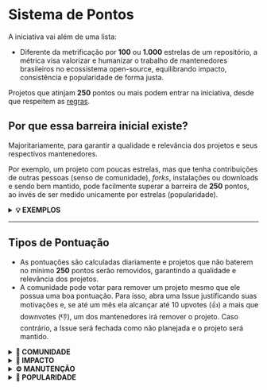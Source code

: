 # Sistema de Pontos

A iniciativa vai além de uma lista:

- Diferente da metrificação por **100** ou **1.000** estrelas de um repositório, a métrica visa valorizar e humanizar o trabalho de mantenedores brasileiros no ecossistema open-source, equilibrando impacto, consistência e popularidade de forma justa.

Projetos que atinjam **250** pontos ou mais podem entrar na iniciativa, desde que respeitem as [regras](https://github.com/wellwelwel/awesomeyou/issues/2).

## Por que essa barreira inicial existe?

Majoritariamente, para garantir a qualidade e relevância dos projetos e seus respectivos mantenedores.

Por exemplo, um projeto com poucas estrelas, mas que tenha contribuições de outras pessoas (senso de comunidade), _forks_, instalações ou downloads e sendo bem mantido, pode facilmente superar a barreira de **250** pontos, ao invés de ser medido unicamente por estrelas (popularidade).

<details>
<summary><b>💡 EXEMPLOS</b></summary>

<br />

Projeto com uma comunidade forte:

- Com **15** contribuidores, **0** instalações ou downloads, **20** forks, **55** estrelas, **5** issues abertas e **45** issues fechadas conseguiria quebrar a barreira dos **250** pontos.

Projeto com alto impacto, mas baixa popularidade:

- Com **6** contribuidores, **20.000** instalações ou downloads mensais, **3** forks, **16** estrelas, **0** issues abertas, **28** issues fechadas e **250** dependências diretas do repositório conseguiria quebrar a barreira dos **250** pontos.

**Como é possível um projeto ter tantos downloads e não ser popular?**

Projetos podem ser adotados por projetos maiores como dependências diretas, se tornando críticos para o funcionamento do seu respectivo ecossistema, _você mesmo pode usá-los nesse exato momento, mas não sabe que eles existem._

Para um projeto que dependa exclusivamente da popularidade, ele precisaria obter no mínimo **250** estrelas e **0** Issues abertas ou **250** estrelas adicionais para cada ano sem manutenção, garantindo o equilíbrio entre relevância, impacto e popularidade.

</details>

---

## Tipos de Pontuação

- As pontuações são calculadas diariamente e projetos que não baterem no mínimo **250** pontos serão removidos, garantindo a qualidade e relevância dos projetos.
- A comunidade pode votar para remover um projeto mesmo que ele possua uma boa pontuação. Para isso, abra uma Issue justificando suas motivações e, se até um mês ela alcançar até 10 upvotes (👍) a mais que downvotes (👎), um dos mantenedores irá remover o projeto. Caso contrário, a Issue será fechada como não planejada e o projeto será mantido.

<details>
<summary><b>🤝 COMUNIDADE</b></summary>

<br />

As pontuações por senso de comunidade envolvem números de contribuidores com _commits_ na _branch_ principal do repositório e também através da intenção de contribuição _(forks)_:

- Cada contribuidor com _commits_ na _branch_ principal equivale a **5** pontos.
  - Atualmente, essa conta também inclui _bots_, não por intenção, mas por limitação de automação.
- Cada intenção de contribuição _(forks)_ equivalem a **2** pontos.
- É obrigatório que o projeto tenha uma licença transparente e identificada pelo **GitHub**.

</details>

<details>
<summary><b>🚀 IMPACTO</b></summary>

<br />

As pontuações com base em impacto são baseadas na quantidade de dependentes diretos do repositório e em números de instalações ou downloads ou instalações:

- Cada **10** dependentes diretos equivalem a **4** pontos, limitado a 50% da pontuação acumulada.
- Métricas que podem ser medidas mensalmente valem **3** pontos a cada **1.000** downloads mensais.
- Métricas que não podem ser medidas por períodos valem **2** pontos a cada **2.000** downloads ou instalações totais.

**Por que um intervalo tão grande de downloads ou instalações?**

- Instalações e downloads podem ser feitos por _bots_ ou automações e não dependem de uma pessoa real.
- Esses números podem ser facilmente manipulados, mesmo quando não é a intenção (como em múltiplas matrizes recursivas em testes automatizados — CI/CD).
- Como cada cenário envolve métricas muito difíceis de serem validadas humanamente e muito improváveis de serem automatizadas, esse foi um valor considerado equilibrado justo.

**Por que downloads totais valem menos que downloads mensais?**

- Instalações e downloads mensais garantem que um projeto mantém seu impacto de forma recorrente e atual, sendo atualizados diariamente.
- Instalações e downloads totais não são passíveis de métricas por período. Por exemplo, um projeto que deixou de ser mantido há anos com milhares de downloads antigos, mas nenhum download atual.

</details>

<details>
<summary><b>⚙️ MANUTENÇÃO</b></summary>

<br />

Baixa manutenção pode penalizar a pontuação, assim como uma boa manutenção de um projeto pode aumentar ainda mais a pontuação:

- Cada Issues aberta penaliza **1** ponto.
- Cada Issue fechada/resolvida equivale a **2** pontos, limitado a 50% da pontuação acumulada.
- Projetos sem atividade _(commits)_ a partir de dois anos são penalizados com **250** pontos progressivamente para cada ano sem atividade e, nesse caso, para cada Issue aberta são penalizados **2500** pontos a menos.

Isso ajuda a filtrar projetos com altas pontuações que não são mais mantidos e não possuem expectativa de dar suporte aos issues abertos, mas sem penalizar de forma injusta projetos estáveis que não precisam de manutenção recorrente.

</details>

<details>
<summary><b>🌟 POPULARIDADE</b></summary>

<br />

A popularidade de um projeto é medida com base nas estrelas do repositório, mas não é um requerimento:

- Cada estrela no repositório vale **1** ponto.

Um projeto com **0** estrelas, mas um grande número instalações e downloads ou uma comunidade fortemente estabelecida com diversas contribuições externas e bem mantido pode facilmente ultrapassar um projeto que tenha **100** estrelas ou mais, mas nenhum outro fator das pontuações.

Isso evita que projetos que não são mantidos ou que se baseiam unicamente na popularidade do criador, não comprometam a qualidade e relevância dos projetos na iniciativa.

</details>
